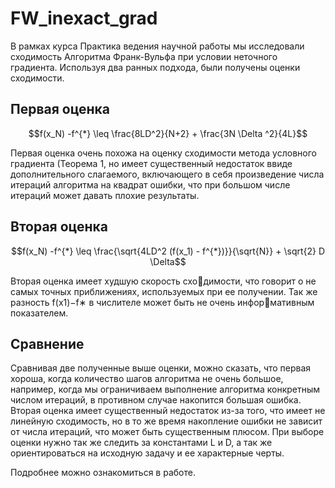 # FW_inexact_grad

 В рамках курса Практика ведения научной работы мы исследовали сходимость Алгоритма Франк-Вульфа при условии неточного градиента. Используя два ранных подхода, были получены оценки сходимости. 

## Первая оценка 
```math
f(x_N) -f^{*} \leq \frac{8LD^2}{N+2} + \frac{3N \Delta ^2}{4L}
```

 Первая оценка очень похожа на оценку сходимости метода условного градиента (Теорема 1, но имеет существенный недостаток ввиде дополнительного слагаемого, включающего в себя произведение числа итераций алгоритма на квадрат ошибки, что при большом числе итераций может давать плохие результаты.

## Вторая оценка
```math
f(x_N) -f^{*} \leq \frac{\sqrt{4LD^2 (f(x_1) - f^{*})}}{\sqrt{N}} + \sqrt{2} D \Delta
```

 Вторая оценка имеет худшую скорость сходимости, что говорит о не самых точных приближениях, используемых при ее получении. Так же разность f(x1)−f∗ в числителе может быть не очень информативным показателем.

## Сравнение
 Сравнивая две полученные выше оценки, можно сказать, что первая хороша, когда количество шагов алгоритма не очень большое, например, когда мы ограничиваем выполнение алгоритма конкретным числом итераций, в противном случае
накопится большая ошибка. Вторая оценка имеет существенный недостаток из-за
того, что имеет не линейную сходимость, но в то же время накопление ошибки не
зависит от числа итераций, что может быть существенным плюсом. При выборе
оценки нужно так же следить за константами L и D, а так же ориентироваться
на исходную задачу и ее характерные черты.

 Подробнее можно ознакомиться в работе.
